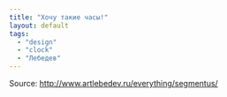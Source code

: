```yaml
---
title: "Хочу такие часы!"
layout: default 
tags:
  - "design"
  - "clock"
  - "Лебедев"
---
```

Source: <http://www.artlebedev.ru/everything/segmentus/>
